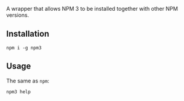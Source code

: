 A wrapper that allows NPM 3 to be installed together with other NPM versions.

## Installation

```
npm i -g npm3
```

## Usage

The same as `npm`:
```
npm3 help
```
